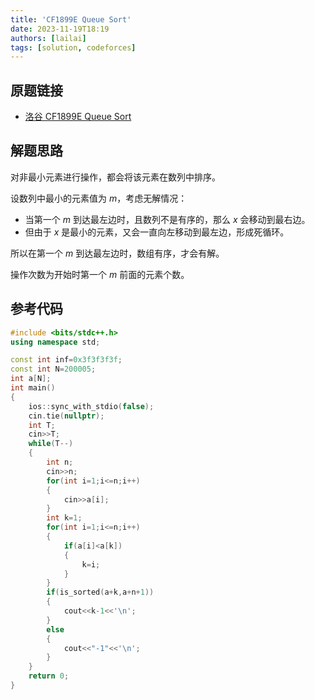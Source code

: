 ```yaml
---
title: 'CF1899E Queue Sort'
date: 2023-11-19T18:19
authors: [lailai]
tags: [solution, codeforces]
---
```


## 原题链接

- [洛谷 CF1899E Queue Sort](https://www.luogu.com.cn/problem/CF1899E)

<!-- truncate -->

## 解题思路

对非最小元素进行操作，都会将该元素在数列中排序。

设数列中最小的元素值为 $m$，考虑无解情况：

- 当第一个 $m$ 到达最左边时，且数列不是有序的，那么 $x$ 会移动到最右边。
- 但由于 $x$ 是最小的元素，又会一直向左移动到最左边，形成死循环。

所以在第一个 $m$ 到达最左边时，数组有序，才会有解。

操作次数为开始时第一个 $m$ 前面的元素个数。

## 参考代码

```cpp
#include <bits/stdc++.h>
using namespace std;

const int inf=0x3f3f3f3f;
const int N=200005;
int a[N];
int main()
{
	ios::sync_with_stdio(false);
	cin.tie(nullptr);
	int T;
	cin>>T;
	while(T--)
	{
		int n;
		cin>>n;
		for(int i=1;i<=n;i++)
		{
			cin>>a[i];
		}
		int k=1;
		for(int i=1;i<=n;i++)
		{
			if(a[i]<a[k])
			{
				k=i;
			}
		}
		if(is_sorted(a+k,a+n+1))
		{
			cout<<k-1<<'\n';
		}
		else
		{
			cout<<"-1"<<'\n';
		}
	}
	return 0;
}
```
